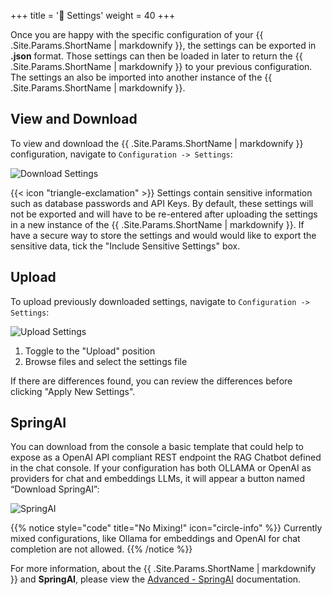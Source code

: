 +++
title = '💾 Settings'
weight = 40
+++

<!--
Copyright (c) 2024, 2025, Oracle and/or its affiliates.
Licensed under the Universal Permissive License v1.0 as shown at http://oss.oracle.com/licenses/upl.
-->

Once you are happy with the specific configuration of your {{ .Site.Params.ShortName | markdownify }}, the settings can be exported in **.json** format.  Those settings can then be loaded in later to return the {{ .Site.Params.ShortName | markdownify }} to your previous configuration.  The settings an also be imported into another instance of the {{ .Site.Params.ShortName | markdownify }}.

## View and Download

To view and download the {{ .Site.Params.ShortName | markdownify }} configuration, navigate to `Configuration -> Settings`:

![Download Settings](../images/settings_download.png)

{{< icon "triangle-exclamation" >}} Settings contain sensitive information such as database passwords and API Keys.  By default, these settings will not be exported and will have to be re-entered after uploading the settings in a new instance of the {{ .Site.Params.ShortName | markdownify }}.  If have a secure way to store the settings and would would like to export the sensitive data, tick the "Include Sensitive Settings" box.

## Upload

To upload previously downloaded settings, navigate to `Configuration -> Settings`:

![Upload Settings](../images/settings_upload.png)

1. Toggle to the "Upload" position
1. Browse files and select the settings file

If there are differences found, you can review the differences before clicking "Apply New Settings".

## SpringAI

You can download from the console a basic template that could help to expose as a OpenAI API compliant REST endpoint the RAG Chatbot defined in the chat console. 
If your configuration has both OLLAMA or OpenAI as providers for chat and embeddings LLMs, it will appear a button named “Download SpringAI”:

![SpringAI](../images/settings_spring_ai.png)

{{% notice style="code" title="No Mixing!" icon="circle-info" %}}
Currently mixed configurations, like Ollama for embeddings and OpenAI for chat completion are not allowed.
{{% /notice %}}

For more information, about the {{ .Site.Params.ShortName | markdownify }} and **SpringAI**, please view the [Advanced - SpringAI](/oaim-sandbox/advanced/springai) documentation.